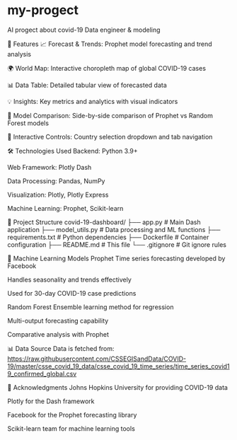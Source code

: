 # my-progect
AI progect about covid-19 Data engineer &amp; modeling

🌟 Features
📈 Forecast & Trends: Prophet model forecasting and trend analysis

🌍 World Map: Interactive choropleth map of global COVID-19 cases

📊 Data Table: Detailed tabular view of forecasted data

💡 Insights: Key metrics and analytics with visual indicators

🤖 Model Comparison: Side-by-side comparison of Prophet vs Random Forest models

🎯 Interactive Controls: Country selection dropdown and tab navigation

🛠️ Technologies Used
Backend: Python 3.9+

Web Framework: Plotly Dash

Data Processing: Pandas, NumPy

Visualization: Plotly, Plotly Express

Machine Learning: Prophet, Scikit-learn

📁 Project Structure
covid-19-dashboard/
├── app.py                 # Main Dash application
├── model_utils.py         # Data processing and ML functions
├── requirements.txt       # Python dependencies
├── Dockerfile            # Container configuration
├── README.md             # This file
└── .gitignore           # Git ignore rules

🧠 Machine Learning Models
Prophet
Time series forecasting developed by Facebook

Handles seasonality and trends effectively

Used for 30-day COVID-19 case predictions

Random Forest
Ensemble learning method for regression

Multi-output forecasting capability

Comparative analysis with Prophet

📊 Data Source
Data is fetched from:
https://raw.githubusercontent.com/CSSEGISandData/COVID-19/master/csse_covid_19_data/csse_covid_19_time_series/time_series_covid19_confirmed_global.csv

🙏 Acknowledgments
Johns Hopkins University for providing COVID-19 data

Plotly for the Dash framework

Facebook for the Prophet forecasting library

Scikit-learn team for machine learning tools
